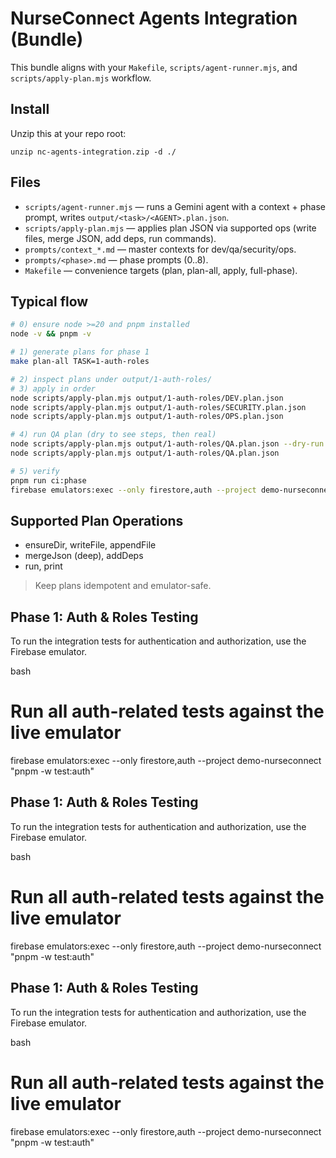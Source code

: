 # NurseConnect Agents Integration (Bundle)
This bundle aligns with your `Makefile`, `scripts/agent-runner.mjs`, and `scripts/apply-plan.mjs` workflow.

## Install
Unzip this at your repo root:
```
unzip nc-agents-integration.zip -d ./
```

## Files
- `scripts/agent-runner.mjs` — runs a Gemini agent with a context + phase prompt, writes `output/<task>/<AGENT>.plan.json`.
- `scripts/apply-plan.mjs` — applies plan JSON via supported ops (write files, merge JSON, add deps, run commands).
- `prompts/context_*.md` — master contexts for dev/qa/security/ops.
- `prompts/<phase>.md` — phase prompts (0..8).
- `Makefile` — convenience targets (plan, plan-all, apply, full-phase).

## Typical flow
```bash
# 0) ensure node >=20 and pnpm installed
node -v && pnpm -v

# 1) generate plans for phase 1
make plan-all TASK=1-auth-roles

# 2) inspect plans under output/1-auth-roles/
# 3) apply in order
node scripts/apply-plan.mjs output/1-auth-roles/DEV.plan.json
node scripts/apply-plan.mjs output/1-auth-roles/SECURITY.plan.json
node scripts/apply-plan.mjs output/1-auth-roles/OPS.plan.json

# 4) run QA plan (dry to see steps, then real)
node scripts/apply-plan.mjs output/1-auth-roles/QA.plan.json --dry-run
node scripts/apply-plan.mjs output/1-auth-roles/QA.plan.json

# 5) verify
pnpm run ci:phase
firebase emulators:exec --only firestore,auth --project demo-nurseconnect "pnpm -w vitest run"
```

## Supported Plan Operations
- ensureDir, writeFile, appendFile
- mergeJson (deep), addDeps
- run, print

> Keep plans idempotent and emulator-safe.


## Phase 1: Auth & Roles Testing

To run the integration tests for authentication and authorization, use the Firebase emulator.

bash
# Run all auth-related tests against the live emulator
firebase emulators:exec --only firestore,auth --project demo-nurseconnect "pnpm -w test:auth"



## Phase 1: Auth & Roles Testing

To run the integration tests for authentication and authorization, use the Firebase emulator.

bash
# Run all auth-related tests against the live emulator
firebase emulators:exec --only firestore,auth --project demo-nurseconnect "pnpm -w test:auth"



## Phase 1: Auth & Roles Testing

To run the integration tests for authentication and authorization, use the Firebase emulator.

bash
# Run all auth-related tests against the live emulator
firebase emulators:exec --only firestore,auth --project demo-nurseconnect "pnpm -w test:auth"

